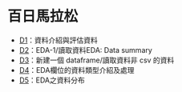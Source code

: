 # 百日馬拉松
+   <a href="https://github.com/kristenchan/2nd-ML100Days/blob/master/homework/Day_001_HW.ipynb">D1</a>：資料介紹與評估資料
+   <a href="https://github.com/kristenchan/2nd-ML100Days/blob/master/homework/Day_002_HW.ipynb">D2</a>：EDA-1/讀取資料EDA: Data summary
+   <a href="https://github.com/kristenchan/2nd-ML100Days/blob/master/homework/Day_003_HW.ipynb">D3</a>：新建一個 dataframe/讀取資料非 csv 的資料
+   <a href="https://github.com/kristenchan/2nd-ML100Days/blob/master/homework/Day_004_HW.ipynb">D4</a>：EDA欄位的資料類型介紹及處理
+   <a href="https://github.com/kristenchan/2nd-ML100Days/blob/master/homework/Day_005_HW.ipynb">D5</a>：EDA之資料分布
